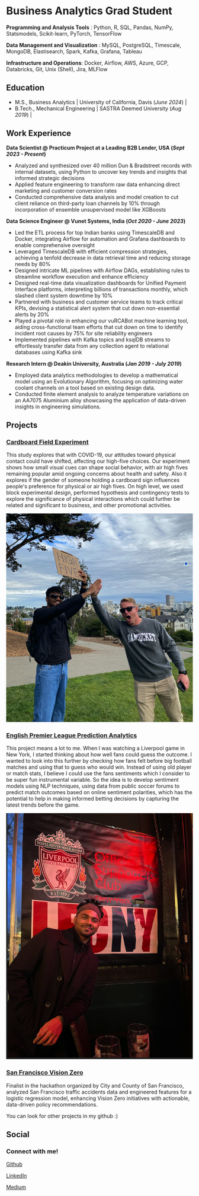 # Business Analytics Grad Student

**Programming and Analysis Tools** : Python, R, SQL, Pandas, NumPy, Statsmodels, Scikit-learn, PyTorch, TensorFlow

**Data Management and Visualization** : MySQL, PostgreSQL, Timescale, MongoDB, Elastisearch, Spark, Kafka, Grafana, Tableau

**Infrastructure and Operations**: Docker, Airflow, AWS, Azure, GCP, Databricks, Git, Unix (Shell), Jira, MLFlow

## Education						       		
- M.S., Business Analytics	      | University of California, Davis (_June 2024_)  |	        		
- B.Tech., Mechanical Engineering | SASTRA Deemed University (_Aug 2019_)  |

## Work Experience
**Data Scientist @ Practicum Project at a Leading B2B Lender, USA (_Sept 2023 - Present_)**
- Analyzed and synthesized over 40 million Dun & Bradstreet records with internal datasets, using Python to uncover key trends and insights that informed strategic decisions 
- Applied feature engineering to transform raw data enhancing direct marketing and customer conversion rates 
- Conducted comprehensive data analysis and model creation to cut client reliance on third-party loan channels by 10% through incorporation of ensemble unsupervised model like XGBoosts

**Data Science Engineer @ Vunet Systems, India (_Oct 2020 - June 2023_)**
- Led the ETL process for top Indian banks using TimescaleDB and Docker, integrating Airflow for automation and Grafana dashboards to enable comprehensive oversight
- Leveraged TimescaleDB with efficient compression strategies, achieving a tenfold decrease in data retrieval time and reducing storage needs by 80%
- Designed intricate ML pipelines with Airflow DAGs, establishing rules to streamline workflow execution and enhance efficiency
- Designed real-time data visualization dashboards for Unified Payment Interface platforms, interpreting billions of transactions monthly, which slashed client system downtime by 10%
- Partnered with business and customer service teams to track critical KPIs, devising a statistical alert system that cut down non-essential alerts by 20%
- Played a pivotal role in enhancing our vuRCABot machine learning tool, aiding cross-functional team efforts that cut down on time to identify incident root causes by 75% for site reliability engineers
- Implemented pipelines with Kafka topics and ksqlDB streams to effortlessly transfer data from any collection agent to relational databases using Kafka sink

**Research Intern @ Deakin University, Australia (_Jan 2019 - July 2019_)**
- Employed data analytics methodologies to develop a mathematical model using an Evolutionary Algorithm, focusing on optimizing water coolant channels on a tool based on existing design data.
- Conducted finite element analysis to analyze temperature variations on an AA7075 Aluminium alloy showcasing the application of data-driven insights in engineering simulations.

## Projects
### [Cardboard Field Experiment](https://github.com/rishikesanr/Field-Experiment-Cardboard-Sign) 

This study explores that with COVID-19, our attitudes toward physical contact could have shifted, affecting our high-five choices. Our experiment shows how small visual cues can shape social behavior, with air high fives remaining popular amid ongoing concerns about health and safety. Also it explores if the gender of someone holding a cardboard sign influences people's preference for physical or air high fives. On high level, we used block experimental design, performed hypothesis and contingency tests to explore
the significance of physical interactions which could further be related and significant to business, and other promotional activities.

![Alamo Square, San Francisco](/assets/images/FE.png)

### [English Premier League Prediction Analytics](https://github.com/rishikesanr/EPL-Prediction-Analytics)

This project means a lot to me. When I was watching a Liverpool game in New York, I started thinking about how well fans could guess the outcome. I wanted to look into this further by checking how fans felt before big football matches and using that to guess who would win. Instead of using old player or match stats, I believe I could use the fans sentiments which I consider to be super fun instrumental variable. So the idea is to develop sentiment models using NLP techniques, using data from public soccer forums to predict match outcomes based on online sentiment polarities, which has the potential to help in making informed betting decisions by capturing the latest trends before the game.

![11th Street Bar, New York City](/assets/images/liverpool.png)

### [San Francisco Vision Zero](https://github.com/rishikesanr/San-Francisco-Vision-Zero)

Finalist in the hackathon organized by City and County of San Francisco, analyzed San Francisco traffic accidents data and engineered features for a logistic regression model, enhancing Vision Zero initiatives with actionable, data-driven policy recommendations.

You can look for other projects in my github :) 

## Social
### Connect with me! 
[Github](https://github.com/rishikesanr)

[LinkedIn](https://www.linkedin.com/in/rishikesanr/)

[Medium](https://medium.com/@rishikesanr)



